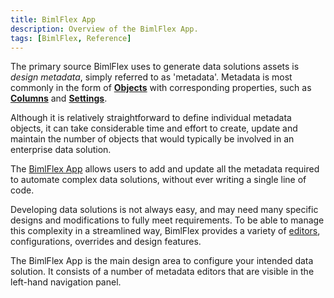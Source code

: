 ```yaml
---
title: BimlFlex App
description: Overview of the BimlFlex App.
tags: [BimlFlex, Reference]
---
```

The primary source BimlFlex uses to generate data solutions assets is *design metadata*, simply referred to as 'metadata'. Metadata is most commonly in the form of [**Objects**](./object-editor) with corresponding properties, such as [**Columns**](./column-editor) and [**Settings**](./setting-editor).

Although it is relatively straightforward to define individual metadata objects, it can take considerable time and effort to create, update and maintain the number of objects that would typically be involved in an enterprise data solution.

The [BimlFlex App](./index) allows users to add and update all the metadata required to automate complex data solutions, without ever writing a single line of code.

Developing data solutions is not always easy, and may need many specific designs and modifications to fully meet requirements. To be able to manage this complexity in a streamlined way, BimlFlex provides a variety of [editors](./index), configurations, overrides and design features.

The BimlFlex App is the main design area to configure your intended data solution. It consists of a number of metadata editors that are visible in the left-hand navigation panel.

